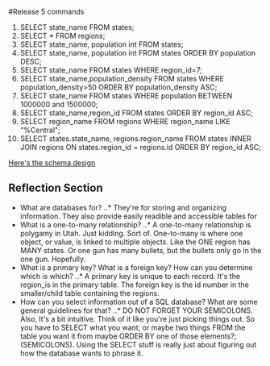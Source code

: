 #Release 5 commands

1. SELECT state_name FROM states;
2. SELECT * FROM regions;
3. SELECT state_name, population int FROM states;
4. SELECT state_name, population int FROM states ORDER BY population DESC;
5. SELECT state_name FROM states WHERE region_id=7;
6. SELECT state_name,population_density FROM states WHERE population_density>50 ORDER BY population_density ASC;
7. SELECT state_name FROM states WHERE population BETWEEN 1000000 and 1500000;
8. SELECT state_name,region_id FROM states ORDER BY region_id ASC;
9. SELECT region_name FROM regions WHERE region_name LIKE "%Central";
10. SELECT states.state_name, regions.region_name FROM states INNER JOIN regions ON states.region_id = regions.id ORDER BY region_id ASC;

[Here's the schema design](../operation_chers_closet.png)
## Reflection Section

* What are databases for?
..* They're for storing and organizing information. They also provide easily readible and accessible tables for
* What is a one-to-many relationship?
..* A one-to-many relationship is polygamy in Utah. Just kidding. Sort of. One-to-many is where one object, or value, is linked to multiple objects. Like the ONE region has MANY states. Or one gun has many bullets, but the bullets only go in the one gun. Hopefully.
* What is a primary key? What is a foreign key? How can you determine which is which?
..* A primary key is unique to each record. It's the region_is in the primary table. The foreign key is the id number in the smaller/child table containing the regions.
* How can you select information out of a SQL database? What are some general guidelines for that?
..* DO NOT FORGET YOUR SEMICOLONS. Also, It's a bit intuitive. Think of it like you're just picking things out. So you have to SELECT what you want, or maybe two things FROM the table you want it from maybe ORDER BY one of those elements?;(SEMICOLONS). Using the SELECT stuff is really just about figuring out how the database wants to phrase it.